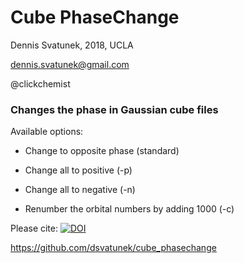 # Cube PhaseChange


Dennis Svatunek, 2018, UCLA

dennis.svatunek@gmail.com

@clickchemist



### Changes the phase in Gaussian cube files


Available options:

* Change to opposite phase (standard)

* Change all to positive (-p)

* Change all to negative (-n)
* Renumber the orbital numbers by adding 1000 (-c)



Please cite: [![DOI](https://zenodo.org/badge/154938710.svg)](https://zenodo.org/badge/latestdoi/154938710)


https://github.com/dsvatunek/cube_phasechange
